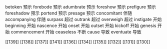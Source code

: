 




betoken 预示
forebode 预示
adumbrate 预示
foreshow 预示
prefigure 预示
foreshadow 预示
portend 预示
presage 预示
concomitant 伴随
accompanying 伴随
surpass 超过
outrank 超过
overweigh 超过
instigate 开始
beginning 开始
nascence 开始
onset 开始
outset 开始
kickoff 开始
genesis 开始
commencement 开始
ceaseless 不断
cause 导致
eventuate 导致

[[139]]
[[138]]
[[137]]
[[141]]
[[136]]
[[134]]
[[135]]
[[132]]
[[131]]
[[130]]